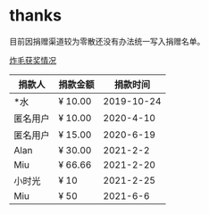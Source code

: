 # thanks
目前因捐赠渠道较为零散还没有办法统一写入捐赠名单。

[炸毛获奖情况](https://github.com/zhamao-robot/thanks/blob/master/reward.md)

| 捐款人 | 捐款金额 | 捐款时间 |
| --- | --- | --- |
| \*水 | ¥ 10.00 | 2019-10-24 |
| 匿名用户 | ¥ 10.00 | 2020-4-10 |
| 匿名用户 | ¥ 15.00 | 2020-6-19 |
| Alan | ¥ 30.00 | 2021-2-2 |
| Miu | ¥ 66.66 | 2021-2-20 |
| 小时光 | ¥ 10 | 2021-2-25 |
| Miu | ¥ 50 | 2021-6-6 |
